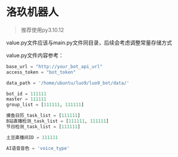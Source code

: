# 洛玖机器人

> 推荐使用py3.10.12

value.py文件应该与main.py文件同目录，后续会考虑调整常量存储方式

value.py文件内容参考：
```python
base_url = "http://your_bot_api_url"
access_token = "bot_token"

data_path = '/home/ubuntu/luo9/luo9_bot/data/'

bot_id = 111111
master = 111111
group_list = [111111, 111111]

摸鱼日历_task_list = [111111]
B站直播检测_task_list = [111111, 111111]
节日检测_task_list = [111111]

土豆直播间ID = 111111

AI语音音色 = 'voice_type'

```